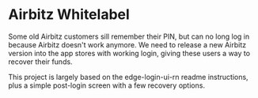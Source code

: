 # Airbitz Whitelabel

Some old Airbitz customers sill remember their PIN, but can no long log in because Airbitz doesn't work anymore. We need to release a new Airbitz version into the app stores with working login, giving these users a way to recover their funds.

This project is largely based on the edge-login-ui-rn readme instructions, plus a simple post-login screen with a few recovery options.